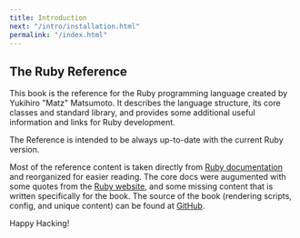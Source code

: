 ```yaml
---
title: Introduction
next: "/intro/installation.html"
permalink: "/index.html"
---
```


## The Ruby Reference

This book is the reference for the Ruby programming language created by
Yukihiro "Matz" Matsumoto. It describes the language structure, its core
classes and standard library, and provides some additional useful
information and links for Ruby development.

The Reference is intended to be always up-to-date with the current Ruby
version.

Most of the reference content is taken directly from <a
href='https://ruby-doc.org' class='ruby-doc remote' target='_blank'>Ruby
documentation</a> and reorganized for easier reading. The core docs were
augumented with some quotes from the <a href='https://ruby-lang.org'
class='remote' target='_blank'>Ruby website</a>, and some missing
content that is written specifically for the book. The source of the
book (rendering scripts, config, and unique content) can be found at <a
href='https://github.com/rubyreferences/rubyref/tree/master/_src'
class='remote' target='_blank'>GitHub</a>.

Happy Hacking!

